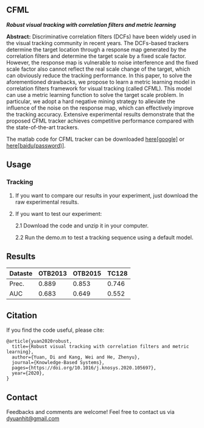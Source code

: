 ## CFML
***Robust visual tracking with correlation filters and metric learning***

**Abstract:** Discriminative correlation filters (DCFs) have been widely used in the visual tracking community in
recent years. The DCFs-based trackers determine the target location through a response map generated
by the correlation filters and determine the target scale by a fixed scale factor. However, the response
map is vulnerable to noise interference and the fixed scale factor also cannot reflect the real scale
change of the target, which can obviously reduce the tracking performance. In this paper, to solve
the aforementioned drawbacks, we propose to learn a metric learning model in correlation filters
framework for visual tracking (called CFML). This model can use a metric learning function to solve the
target scale problem. In particular, we adopt a hard negative mining strategy to alleviate the influence
of the noise on the response map, which can effectively improve the tracking accuracy. Extensive
experimental results demonstrate that the proposed CFML tracker achieves competitive performance
compared with the state-of-the-art trackers.

The matlab code for CFML tracker can be downloaded [here[google]]() or [here[baidu(password)]]().

## Usage
### Tracking
1. If you want to compare our results in your experiment, just download the raw experimental results.
2. If you want to test our experiment:

   2.1 Download the code and unzip it in your computer.
   
   2.2 Run the demo.m to test a tracking sequence using a default model.
   


## Results
| Dataste | OTB2013 | OTB2015 | TC128 |
| --------| --------| ------- | ------ |
| Prec.   | 0.889   | 0.853   | 0.746  |
| AUC     | 0.683   | 0.649   | 0.552  | 


## Citation
If you find the code useful, please cite:
```
@article{yuan2020robust,
  title={Robust visual tracking with correlation filters and metric learning},
  author={Yuan, Di and Kang, Wei and He, Zhenyu},
  journal={Knowledge-Based Systems},
  pages={https://doi.org/10.1016/j.knosys.2020.105697},
  year={2020},
}

```

## Contact
Feedbacks and comments are welcome! Feel free to contact us via dyuanhit@gmail.com

